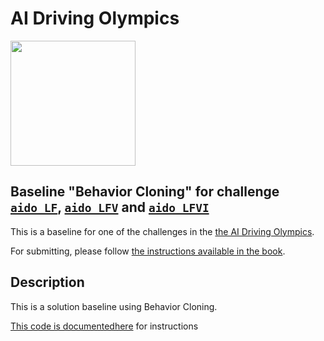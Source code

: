 <!-- do not modify - autogenerated -->
 
# AI Driving Olympics

<a href="http://aido.duckietown.org"><img width="200" src="https://www.duckietown.org/wp-content/uploads/2018/12/AIDO_no_text-e1544555660271.png"/></a>


## Baseline "Behavior Cloning" for challenge [`aido_LF`][lf], [`aido_LFV`][lfv] and [`aido_LFVI`][lfvi]

This is a baseline for one of the challenges in the [the AI Driving Olympics](http://aido.duckietown.org/).

For submitting, please follow [the instructions available in the book][book].
 
[book]: http://docs.duckietown.org/daffy/AIDO/out/

[lf]: http://docs.duckietown.org/daffy/AIDO/out/lf.html

[lfv]: http://docs.duckietown.org/daffy/AIDO/out/lf_v.html

[lfvi]: http://docs.duckietown.org/daffy/AIDO/out/lf_v_i.html

## Description

This is a solution baseline using Behavior Cloning.

[This code is documentedhere](http://docs.duckietown.org/daffy/AIDO/out/embodied_bc.html) for instructions
